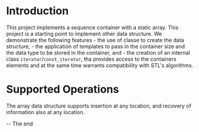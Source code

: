 # Introduction #

This project implements a sequence container with a static array.
This project is a starting point to implement other data structure.
We demonstrate the following features
    - the use of classe to create the data structure,
    - the application of templates to pass in the container size and the data type to be stored in the container, and
    - the creation of an internal class `iterator`/`const_iterator`, tha provides access to the containers elements and at the same time warrants compatibility with STL's algorithms.


# Supported Operations #

The array data structure supports insertion at any location, and recovery of information also at any location.


-- The end

